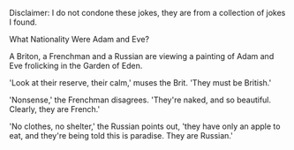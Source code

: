 Disclaimer: I do not condone these jokes, they are from a collection of jokes I found.

What Nationality Were Adam and Eve?

A Briton, a Frenchman and a Russian are viewing a painting of Adam and Eve frolicking in the Garden of Eden. 

'Look at their reserve, their calm,' muses the Brit. 'They must be British.' 

'Nonsense,' the Frenchman disagrees. 'They're naked, and so beautiful. Clearly, they are French.' 

'No clothes, no shelter,' the Russian points out, 'they have only an apple to eat, and they're being told this is paradise. They are Russian.'

